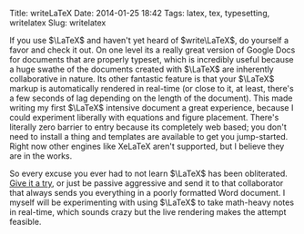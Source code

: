 Title: writeLaTeX
Date: 2014-01-25 18:42
Tags: latex, tex, typesetting, writelatex
Slug: writelatex

If you use $\LaTeX$ and haven't yet heard of
$write\LaTeX$, do yourself a favor and check it out. On one level
its a really great version of Google Docs for documents that are
properly typeset, which is incredibly useful because a huge swathe of
the documents created with $\LaTeX$ are inherently collaborative in
nature. Its other fantastic feature is that your $\LaTeX$ markup is
automatically rendered in real-time (or close to it, at least, there's a
few seconds of lag depending on the length of the document). This made
writing my first $\LaTeX$ intensive document a great experience,
because I could experiment liberally with equations and figure
placement. There's literally zero barrier to entry because its
completely web based; you don't need to install a thing and templates
are available to get you jump-started. Right now other engines like
XeLaTeX aren't supported, but I believe they are in the works.  

So every excuse you ever had to not learn $\LaTeX$ has been
obliterated. [Give it a try][], or just be passive aggressive
and send it to that collaborator that always sends you everything in a
poorly formatted Word document. I myself will be experimenting with
using $\LaTeX$ to take math-heavy notes in real-time, which sounds
crazy but the live rendering makes the attempt feasible.

  [Give it a try]: http://writelatex.com
